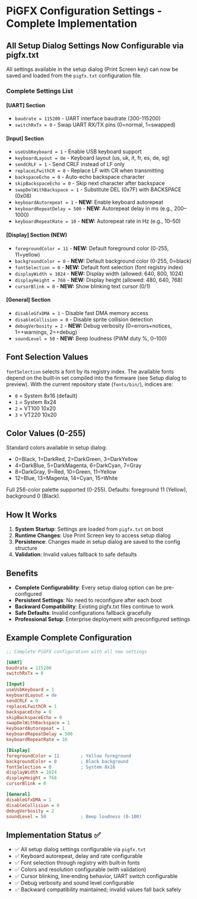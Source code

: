 # PiGFX Configuration Settings - Complete Implementation

## All Setup Dialog Settings Now Configurable via pigfx.txt

All settings available in the setup dialog (Print Screen key) can now be saved and loaded from the `pigfx.txt` configuration file.

### Complete Settings List

#### [UART] Section
- `baudrate = 115200` - UART interface baudrate (300-115200)
- `switchRxTx = 0` - Swap UART RX/TX pins (0=normal, 1=swapped)

#### [Input] Section  
- `useUsbKeyboard = 1` - Enable USB keyboard support
- `keyboardLayout = de` - Keyboard layout (us, uk, it, fr, es, de, sg)
- `sendCRLF = 1` - Send CRLF instead of LF only
- `replaceLFwithCR = 0` - Replace LF with CR when transmitting
- `backspaceEcho = 0` - Auto-echo backspace character
- `skipBackspaceEcho = 0` - Skip next character after backspace
- `swapDelWithBackspace = 1` - Substitute DEL (0x7F) with BACKSPACE (0x08)
- `keyboardAutorepeat = 1` - **NEW:** Enable keyboard autorepeat
- `keyboardRepeatDelay = 500` - **NEW:** Autorepeat delay in ms (e.g., 200–1000)
- `keyboardRepeatRate = 10` - **NEW:** Autorepeat rate in Hz (e.g., 10–50)

#### [Display] Section (NEW)
- `foregroundColor = 11` - **NEW:** Default foreground color (0-255, 11=yellow)
- `backgroundColor = 0` - **NEW:** Default background color (0-255, 0=black)  
- `fontSelection = 0` - **NEW:** Default font selection (font registry index)
- `displayWidth = 1024` - **NEW:** Display width (allowed: 640, 800, 1024)
- `displayHeight = 768` - **NEW:** Display height (allowed: 480, 640, 768)
- `cursorBlink = 0` - **NEW:** Show blinking text cursor (0/1)

#### [General] Section
- `disableGfxDMA = 1` - Disable fast DMA memory access
- `disableCollision = 0` - Disable sprite collision detection
- `debugVerbosity = 2` - **NEW:** Debug verbosity (0=errors+notices, 1=+warnings, 2=+debug)
- `soundLevel = 50` - **NEW:** Beep loudness (PWM duty %, 0–100)

## Font Selection Values

`fontSelection` selects a font by its registry index. The available fonts depend on the built‑in set compiled into the firmware (see Setup dialog to preview). With the current repository state (`fonts/bin/`), indices are:

- `0` = System 8x16 (default)
- `1` = System 8x24
- `2` = VT100 10x20
- `3` = VT220 10x20

## Color Values (0-255)

Standard colors available in setup dialog:
- 0=Black, 1=DarkRed, 2=DarkGreen, 3=DarkYellow
- 4=DarkBlue, 5=DarkMagenta, 6=DarkCyan, 7=Gray
- 8=DarkGray, 9=Red, 10=Green, 11=Yellow  
- 12=Blue, 13=Magenta, 14=Cyan, 15=White

Full 256-color palette supported (0-255). Defaults: foreground 11 (Yellow), background 0 (Black).

## How It Works

1. **System Startup**: Settings are loaded from `pigfx.txt` on boot
2. **Runtime Changes**: Use Print Screen key to access setup dialog
3. **Persistence**: Changes made in setup dialog are saved to the config structure
4. **Validation**: Invalid values fallback to safe defaults

## Benefits

- **Complete Configurability**: Every setup dialog option can be pre-configured
- **Persistent Settings**: No need to reconfigure after each boot
- **Backward Compatibility**: Existing pigfx.txt files continue to work
- **Safe Defaults**: Invalid configurations fallback gracefully
- **Professional Setup**: Enterprise deployment with preconfigured settings

## Example Complete Configuration

```ini
;; Complete PiGFX configuration with all new settings

[UART]
baudrate = 115200
switchRxTx = 0

[Input]  
useUsbKeyboard = 1
keyboardLayout = de
sendCRLF = 0
replaceLFwithCR = 1
backspaceEcho = 0
skipBackspaceEcho = 0
swapDelWithBackspace = 1
keyboardAutorepeat = 1
keyboardRepeatDelay = 500
keyboardRepeatRate = 10

[Display]
foregroundColor = 11        ; Yellow foreground
backgroundColor = 0         ; Black background  
fontSelection = 0           ; System 8x16
displayWidth = 1024
displayHeight = 768
cursorBlink = 0

[General]
disableGfxDMA = 1
disableCollision = 0
debugVerbosity = 2
soundLevel = 50             ; Beep loudness (0-100)
```

## Implementation Status ✅

- ✅ All setup dialog settings configurable via `pigfx.txt`
- ✅ Keyboard autorepeat, delay and rate configurable
- ✅ Font selection through registry with built‑in fonts
- ✅ Colors and resolution configurable (with validation)
- ✅ Cursor blinking, line‑ending behavior, UART switch configurable
- ✅ Debug verbosity and sound level configurable
- ✅ Backward compatibility maintained; invalid values fall back safely
